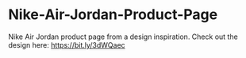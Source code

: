 # Nike-Air-Jordan-Product-Page
Nike Air Jordan product page from a design inspiration.
Check out the design here: https://bit.ly/3dWQaec
